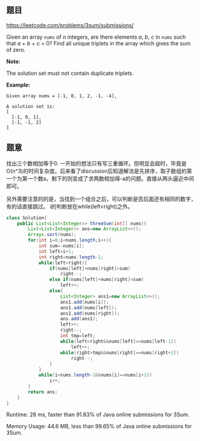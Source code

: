 ## 题目

https://leetcode.com/problems/3sum/submissions/

Given an array `nums` of *n* integers, are there elements *a*, *b*, *c* in `nums` such that *a* + *b* + *c* = 0? Find all unique triplets in the array which gives the sum of zero.

**Note:**

The solution set must not contain duplicate triplets.

**Example:**

```
Given array nums = [-1, 0, 1, 2, -1, -4],

A solution set is:
[
  [-1, 0, 1],
  [-1, -1, 2]
]
```



## 题意

找出三个数相加等于0. 一开始的想法只有写三重循环。但明显会超时，毕竟是O(n^3)的时间复杂度。后来看了discussion后知道解法是先排序，取子数组的第一个为第一个数a，剩下的则变成了求两数相加得-a的问题。直接从两头逼近中间即可。

另外需要注意的的是，当找到一个组合之后，可以判断是否后面还有相同的数字，有的话直接跳过。 i的判断放在while(left<right)之外。



```java
class Solution{
    public List<List<Integer>> threeSum(int[] nums){
        List<List<Integer>> ans=new ArrayList<>();
        Arrays.sort(nums);
        for(int i=0;i<nums.length;i++){
            int sum=-nums[i];
            int left=i+1;
            int right=nums.length-1;
            while(left<right){
                if(nums[left]+nums[right]>sum)
                    right--;
                else if(nums[left]+nums[right]<sum)
                    left++;
                else{
                    List<Integer> ans1=new ArrayList<>();
                    ans1.add(nums[i]);
                    ans1.add(nums[left]);
                    ans1.add(nums[right]);
                    ans.add(ans1);
                    left++;
                    right--;
                    int tmp=left;
                    while(left<right&&nums[left]==nums[left-1])
                        left++;
                    while(right>tmp&&nums[right]==nums[right+1])
                        right--;
                }                
            }
            while(i<nums.length-1&&nums[i]==nums[i+1])
                i++;
        }
        return ans;
    }
}
```

Runtime: 28 ms, faster than 91.83% of Java online submissions for 3Sum.

Memory Usage: 44.6 MB, less than 99.65% of Java online submissions for 3Sum.